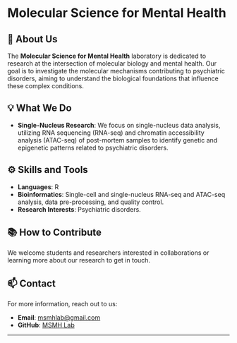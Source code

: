 # Molecular Science for Mental Health

## 🔬 About Us

The **Molecular Science for Mental Health** laboratory is dedicated to research at the intersection of molecular biology and mental health. Our goal is to investigate the molecular mechanisms contributing to psychiatric disorders, aiming to understand the biological foundations that influence these complex conditions.

## 💡 What We Do

- **Single-Nucleus Research**: We focus on single-nucleus data analysis, utilizing RNA sequencing (RNA-seq) and chromatin accessibility analysis (ATAC-seq) of post-mortem samples to identify genetic and epigenetic patterns related to psychiatric disorders.

## ⚙️ Skills and Tools

- **Languages**: R
- **Bioinformatics**: Single-cell and single-nucleus RNA-seq and ATAC-seq analysis, data pre-processing, and quality control.
- **Research Interests**: Psychiatric disorders.

## 📚 How to Contribute

We welcome students and researchers interested in collaborations or learning more about our research to get in touch.

## 📫 Contact

For more information, reach out to us:

- **Email**: [msmhlab@gmail.com](mailto:msmhlab@gmail.com)
- **GitHub**: [MSMH Lab](https://github.com/organizations/MSMHlab)

---
